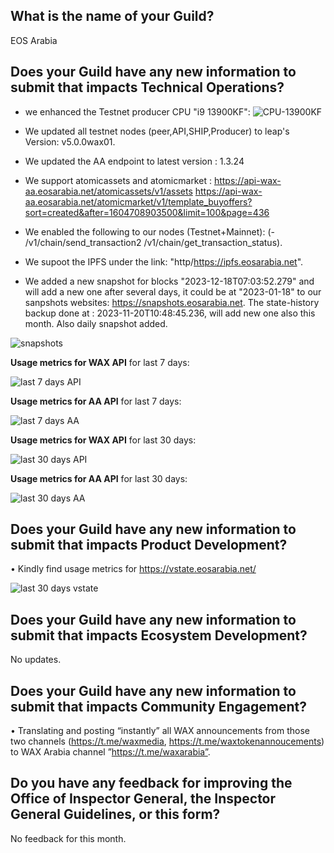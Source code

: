 ## What is the name of your Guild?

EOS Arabia

## Does your Guild have any new information to submit that impacts Technical Operations?

- we enhanced the Testnet producer CPU "i9 13900KF":
  ![CPU-13900KF](https://github.com/EOS-Arabia/waxguilds/assets/47085785/20c90835-1cd3-451f-b00f-3fe5607f960a)


- We updated all testnet nodes (peer,API,SHIP,Producer) to leap's Version: v5.0.0wax01.

- We updated the AA endpoint to latest version : 1.3.24

- We support atomicassets and atomicmarket :
  https://api-wax-aa.eosarabia.net/atomicassets/v1/assets
  https://api-wax-aa.eosarabia.net/atomicmarket/v1/template_buyoffers?sort=created&after=1604708903500&limit=100&page=436
  
- We enabled the following to our nodes (Testnet+Mainnet): (- /v1/chain/send_transaction2  /v1/chain/get_transaction_status).
  
- We supoot the IPFS under the link: "http/https://ipfs.eosarabia.net".
  
- We added a new snapshot for blocks "2023-12-18T07:03:52.279" and will add a new one after several days, it could be at "2023-01-18" to our sanpshots websites: https://snapshots.eosarabia.net.
  The  state-history backup done at : 2023-11-20T10:48:45.236, will add new one also this month.
  Also daily snapshot added.
  
  
![snapshots](https://github.com/EOS-Arabia/waxguilds/assets/47085785/ee1cf44f-1ad7-4a94-bd79-b3823a761c9e)



**Usage metrics for WAX API** for last 7 days:

![last 7 days API](https://github.com/EOS-Arabia/waxguilds/assets/47085785/b989aeb0-c10a-4e44-8b0f-7d501df43847)



**Usage metrics for AA API** for last 7 days:

![last 7 days AA](https://github.com/EOS-Arabia/waxguilds/assets/47085785/6f1eaa95-8a73-4bf2-8170-f14d1c9698f7)




**Usage metrics for WAX API** for last 30 days:

![last 30 days API](https://github.com/EOS-Arabia/waxguilds/assets/47085785/2c198c6b-80d2-47a5-b790-551b17512863)



**Usage metrics for AA API** for last 30 days:

  
![last 30 days AA](https://github.com/EOS-Arabia/waxguilds/assets/47085785/e364e9ff-da68-4a04-b8b6-68beb33df294)



 
## Does your Guild have any new information to submit that impacts Product Development?

• Kindly find usage metrics for https://vstate.eosarabia.net/
  
 ![last 30 days vstate](https://github.com/EOS-Arabia/waxguilds/assets/47085785/5e64717b-4eb0-4c06-a0e4-06c0403a3bb4)



## Does your Guild have any new information to submit that impacts Ecosystem Development?

No updates.

## Does your Guild have any new information to submit that impacts Community Engagement?

•	Translating and posting “instantly” all WAX announcements from those two channels (https://t.me/waxmedia, https://t.me/waxtokenannoucements) to WAX Arabia channel   ”https://t.me/waxarabia”. 


## Do you have any feedback for improving the Office of Inspector General, the Inspector General Guidelines, or this form?

No feedback for this month.	

